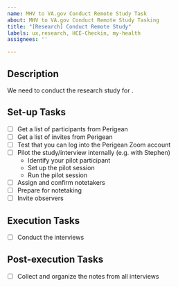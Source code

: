 ```yaml
---
name: MHV to VA.gov Conduct Remote Study Task
about: MHV to VA.gov Conduct Remote Study Tasking
title: "[Research] Conduct Remote Study"
labels: ux,research, HCE-Checkin, my-health
assignees: ''

---
```


## Description
We need to conduct the research study for <feature>.

## Set-up Tasks
- [ ] Get a list of participants from Perigean
- [ ] Get a list of invites from Perigean
- [ ] Test that you can log into the Perigean Zoom account
- [ ] Pilot the study/interview internally (e.g. with Stephen)
    - Identify your pilot participant
    - Set up the pilot session
    - Run the pilot session
- [ ] Assign and confirm notetakers
- [ ] Prepare for notetaking
- [ ] Invite observers

## Execution Tasks
- [ ] Conduct the interviews 

## Post-execution Tasks
- [ ] Collect and organize the notes from all interviews
